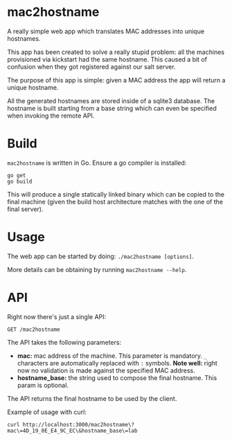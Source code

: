 mac2hostname
============

A really simple web app which translates MAC addresses into unique hostnames.

This app has been created to solve a really stupid problem: all the machines
provisioned via kickstart had the same hostname. This caused a bit of confusion
when they got registered against our salt server.

The purpose of this app is simple: given a MAC address the app will return a
unique hostname.

All the generated hostnames are stored inside of a sqlite3 database.
The hostname is built starting from a base string which can even be specified
when invoking the remote API.


Build
=====

`mac2hostname` is written in Go. Ensure a go compiler is installed:

```
go get
go build
```

This will produce a single statically linked binary which can be copied to the
final machine (given the build host architecture matches with the one of the
final server).

Usage
=====

The web app can be started by doing: `./mac2hostname [options]`.

More details can be obtaining by running `mac2hostname --help`.


API
===

Right now there's just a single API:

```
GET /mac2hostname
```

The API takes the following parameters:

  * **mac:** mac address of the machine. This parameter is mandatory.
     `_` characters are automatically replaced with `:` symbols.
     **Note well:** right now no validation is made against the specified MAC
     address.
  * **hostname_base:** the string used to compose the final hostname. This param
    is optional.

The API returns the final hostname to be used by the client.

Example of usage with curl:

```
curl http://localhost:3000/mac2hostname\?mac\=4D_19_0E_E4_9C_EC\&hostname_base\=lab
```
